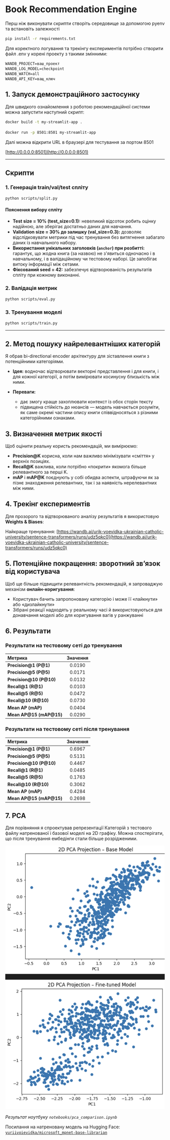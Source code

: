 # Book Recommendation Engine

Перш ніж виконувати скрипти створіть середовище за допомогою pyenv та встановіть залежності

```bash
pip install -r requirements.txt
```

Для коректного логування та трекінгу експериментів потрібно створити файл .env у корені проекту з такими змінними:

```
WANDB_PROJECT=ваш_проект
WANDB_LOG_MODEL=checkpoint
WANDB_WATCH=all
WANDB_API_KEY=ващ_ключ
```

## 1. Запуск демонстраційного застосунку

Для швидкого ознайомлення з роботою рекомендаційної системи можна запустити наступний скрипт:

```bash
docker build -t my-streamlit-app .

docker run -p 8501:8501 my-streamlit-app
```

Далі можна відкрити URL в браузері для тестування за портом 8501

[http://0.0.0.0:8501](http://0.0.0.0:8501)

---

## Скрипти

### 1. Генерація train/val/test спліту

```bash
python scripts/split.py
```

#### Пояснення вибору спліту

* **Test size = 10% (test\_size=0.1):** невеликий відсоток робить оцінку надійною, але зберігає достатньо даних для навчання.
* **Validation size = 30% до залишку (val\_size=0.3):** дозволяє відслідковувати метрики під час тренування без витягнення забагато даних із навчального набору.
* **Використання унікальних заголовків (`anchor`) при розбитті:** гарантує, що жодна книга (за назвою) не з'явиться одночасно і в навчальному, і в валідаційному чи тестовому наборі. Це запобігає витоку інформації між сетами.
* **Фіксований seed = 42:** забезпечує відтворюваність результатів спліту при кожному виконанні.

### 2. Валідація метрик

```bash
python scripts/eval.py
```

### 3. Тренування моделі

```bash
python scripts/train.py
```

---

## 2. Метод пошуку найрелевантніших категорій

Я обрав bi-directional encoder архітектуру для зіставлення книги з потенційними категоріями.

* **Ідея:** водночас відтворювати векторні представлення і для книги, і для кожної категорії, а потім вимірювати косинусну близькість між ними.
* **Переваги:**

  * дає змогу краще захоплювати контекст із обох сторін тексту
  * підвищена стійкість до нюансів — модель навчається розуміти, як саме окремі частини опису книги співвідносяться з різними категорійними ознаками.

## 3. Визначення метрик якості

Щоб оцінити реальну користь рекомендацій, ми вимірюємо:

* **Precision\@K** корисна, коли нам важливо мінімізувати «сміття» у верхніх позиціях.
* **Recall\@K** важлива, коли потрібно «покрити» якомога більше релевантного за перші K.
* **mAP** і **mAP\@K** поєднують у собі обидва аспекти, штрафуючи як за пізнє знаходження релевантних, так і за наявність нерелевантних між ними.

## 4. Трекінг експериментів

Для прозорого та відтворюваного аналізу результатів я використовую **Weights & Biases**:

Найкраще тренування:
[https://wandb.ai/urik-voevidka-ukrainian-catholic-university/sentence-transformers/runs/udz5qkc0](https://wandb.ai/urik-voevidka-ukrainian-catholic-university/sentence-transformers/runs/udz5qkc0)

## 5. Потенційне покращення: зворотний зв’язок від користувача

Щоб ще більше підвищити релевантність рекомендацій, я запроваджую механізм **онлайн-коригування**:

* Користувач бачить запропоновану категорію і може її «лайкнути» або «дизлайкнути»
* Зібрані реакції надходять у реаль­ному часі й використовуються для донавчання моделі або для коригування вагів у ранжуванні

## 6. Результати

### Результати на тестовому сеті до тренування

| Метрика                   | Значення |
| :------------------------ | :------: |
| **Precision\@1 (P\@1)**   |  0.0190  |
| **Precision\@5 (P\@5)**   |  0.0171  |
| **Precision\@10 (P\@10)** |  0.0132  |
| **Recall\@1 (R\@1)**      |  0.0103  |
| **Recall\@5 (R\@5)**      |  0.0472  |
| **Recall\@10 (R\@10)**    |  0.0730  |
| **Mean AP (mAP)**         |  0.0404  |
| **Mean AP\@15 (mAP\@15)** |  0.0290  |

### Результати на тестовому сеті після тренування

| Метрика                   | Значення |
| :------------------------ | :------: |
| **Precision\@1 (P\@1)**   |  0.6967  |
| **Precision\@5 (P\@5)**   |  0.5131  |
| **Precision\@10 (P\@10)** |  0.4467  |
| **Recall\@1 (R\@1)**      |  0.0485  |
| **Recall\@5 (R\@5)**      |  0.1763  |
| **Recall\@10 (R\@10)**    |  0.3062  |
| **Mean AP (mAP)**         |  0.4284  |
| **Mean AP\@15 (mAP\@15)** |  0.2698  |


## 7. PCA

Для порівняння я спроектував репрезентації Категорій з тестового файлу натренованої і базової моделі на 2D графіку.
Можна спостерігати, що після тренування ембедінги стали більше розрідженими.

![](pca.png)

*Результат ноутбуку `notebooks/pca_comparison.ipynb`*

Посилання на натреновану модель на Hugging Face:
[`yuriivoievidka/microsoft_mpnet-base-librarian`](https://huggingface.co/yuriivoievidka/microsoft_mpnet-base-librarian)
